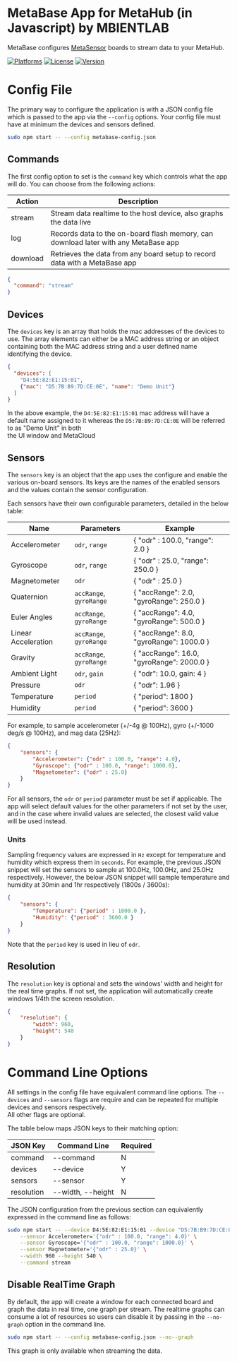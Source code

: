# MetaBase App for MetaHub (in Javascript) by MBIENTLAB
MetaBase configures [MetaSensor](https://mbientlab.com/store/) boards to stream data to your MetaHub.  

[![Platforms](https://img.shields.io/badge/platform-linux%20%7C%20-lightgrey?style=flat)](https://github.com/mbientlab/MetaBase-Hub)
[![License](https://img.shields.io/cocoapods/l/MetaWear.svg?style=flat)](https://github.com/mbientlab/MetaBase-Hub)
[![Version](https://img.shields.io/badge/node-%3D%208.17.0-brightgreen?style=flat)](https://github.com/mbientlab/MetaBase-Hub)

# Config File
The primary way to configure the application is with a JSON config file which is passed to the app via the ``--config`` options.  Your config file must have at minimum the devices 
and sensors defined.

```bash
sudo npm start -- --config metabase-config.json
```

## Commands
The first config option to set is the ``command`` key which controls what the app will do.  You can choose from the following actions:  

Action   | Description
---------|------------------------------------------------------------------------------------
stream   | Stream data realtime to the host device, also graphs the data live
log      | Records data to the on-board flash memory, can download later with any MetaBase app
download | Retrieves the data from any board setup to record data with a MetaBase app  

```json
{
  "command": "stream"
}
```

## Devices
The ``devices`` key is an array that holds the mac addresses of the devices to use.  The array elements can either be a MAC address string or an object containing both the MAC 
address string and a user defined name identifying the device.

```json
{
  "devices": [        
    "D4:5E:82:E1:15:01",
    {"mac": "D5:7B:B9:7D:CE:0E", "name": "Demo Unit"}
  ]
}
```

In the above example, the ``D4:5E:82:E1:15:01`` mac address will have a default name assigned to it whereas the ``D5:7B:B9:7D:CE:0E`` will be referred to as "Demo Unit" in both  
the UI window and MetaCloud

## Sensors
The ``sensors`` key is an object that the app uses the configure and enable the various on-board  sensors.  Its keys are the names of the enabled sensors and the values contain the sensor 
configuration.  

Each sensors have their own configurable parameters, detailed in the below table:

Name                | Parameters                  | Example
--------------------|-----------------------------|-----------------------------------------
Accelerometer       | ``odr``, ``range``          | { "odr" : 100.0, "range": 2.0 }
Gyroscope           | ``odr``, ``range``          | { "odr" : 25.0, "range": 250.0 }
Magnetometer        | ``odr``                     | { "odr" : 25.0 }
Quaternion          | ``accRange``, ``gyroRange`` | { "accRange": 2.0, "gyroRange": 250.0 }
Euler Angles        | ``accRange``, ``gyroRange`` | { "accRange": 4.0, "gyroRange": 500.0 }
Linear Acceleration | ``accRange``, ``gyroRange`` | { "accRange": 8.0, "gyroRange": 1000.0 }
Gravity             | ``accRange``, ``gyroRange`` | { "accRange": 16.0, "gyroRange": 2000.0 }
Ambient Light       | ``odr``, ``gain``           | { "odr": 10.0, gain: 4 }
Pressure            | ``odr``                     | { "odr": 1.96 }
Temperature         | ``period``                  | { "period": 1800 }
Humidity            | ``period``                  | { "period": 3600 }

For example, to sample accelerometer (+/-4g @ 100Hz), gyro (+/-1000 deg/s @ 100Hz), and mag data (25Hz):  

```json
{
    "sensors": {
        "Accelerometer": {"odr" : 100.0, "range": 4.0},
        "Gyroscope": {"odr" : 100.0, "range": 1000.0},
        "Magnetometer": {"odr" : 25.0}
    }
}
```

For all sensors, the ``odr`` or ``period`` parameter must be set if applicable.  The app will select default values for the other parameters if not set by the user, and in the case where invalid 
values are selected, the closest valid value will be used instead.

### Units
Sampling frequency values are expressed in ``Hz`` except for temperature and humidity which express them in ``seconds``.  For example, the previous JSON snippet will set the 
sensors to sample at 100.0Hz, 100.0Hz, and 25.0Hz respectively.  However, the below JSON snippet will sample temperature and humidity at 30min and 1hr respectively (1800s / 3600s):  

```json
{
    "sensors": {
        "Temperature": {"period" : 1800.0 },
        "Humidity": {"period" : 3600.0 }
    }
}
```

Note that the ``period`` key is used in lieu of ``odr``.

## Resolution
The ``resolution`` key is optional and sets the windows' width and height for the real time graphs.  If not set, the application will automatically create windows 1/4th the 
screen resolution.

```json
{
    "resolution": {
        "width": 960,
        "height": 540
    }
}
```

# Command Line Options
All settings in the config file have equivalent command line options.  The ``--devices`` and ``--sensors`` flags are require and can be repeated for multiple devices and sensors respectively.  
All other flags are optional.

The table below maps JSON keys to their matching option:

| JSON Key   | Command Line                 | Required |
|------------|------------------------------|----------|
| command    | --command                    | N        |
| devices    | --device                     | Y        |
| sensors    | --sensor                     | Y        |
| resolution | --width, --height            | N        |

The JSON configuration from the previous section can equivalently expressed in the command line as follows:

```bash
sudo npm start -- --device D4:5E:82:E1:15:01 --device "D5:7B:B9:7D:CE:0E=Demo Unit" \
    --sensor Accelerometer='{"odr" : 100.0, "range": 4.0}' \
    --sensor Gyroscope='{"odr" : 100.0, "range": 1000.0}' \
    --sensor Magnetometer='{"odr" : 25.0}' \
    --width 960 --height 540 \
    --command stream
```

## Disable RealTime Graph
By default, the app will create a window for each connected board and graph the data in real time, one graph per stream.  The realtime graphs can consume a lot of resources 
so users can disable it by passing in the ``--no-graph`` option in the command line.

```bash
sudo npm start -- --config metabase-config.json --no--graph
```

This graph is only available when streaming the data.
